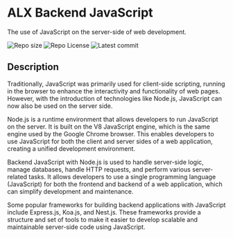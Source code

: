 # ALX Backend JavaScript
The use of JavaScript on the server-side of web development. 

![Repo size](https://img.shields.io/github/repo-size/sakhi-4096/alx-backend-javascript)
![Repo License](https://img.shields.io/github/license/sakhi-4096/alx-backend-javascript.svg)
![Latest commit](https://img.shields.io/github/last-commit/sakhi-4096/alx-backend-javascript/main?style=round-square)

## Description
Traditionally, JavaScript was primarily used for client-side scripting, running in the browser to enhance the interactivity and functionality of web pages. However, with the introduction of technologies like Node.js, JavaScript can now also be used on the server side.

Node.js is a runtime environment that allows developers to run JavaScript on the server. It is built on the V8 JavaScript engine, which is the same engine used by the Google Chrome browser. This enables developers to use JavaScript for both the client and server sides of a web application, creating a unified development environment.

Backend JavaScript with Node.js is used to handle server-side logic, manage databases, handle HTTP requests, and perform various server-related tasks. It allows developers to use a single programming language (JavaScript) for both the frontend and backend of a web application, which can simplify development and maintenance.

Some popular frameworks for building backend applications with JavaScript include Express.js, Koa.js, and Nest.js. These frameworks provide a structure and set of tools to make it easier to develop scalable and maintainable server-side code using JavaScript.